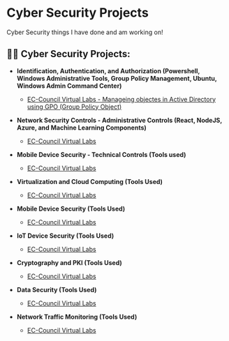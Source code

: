 # Cyber Security Projects
Cyber Security things I have done and am working on!

<h2>👨‍💻 Cyber Security Projects:</h2>

- <b>Identification, Authentication, and Authorization (Powershell, Windows Administrative Tools, Group Policy Management, Ubuntu, Windows Admin Command Center)</b>

  - [EC-Council Virtual Labs - Manageing objectes in Active Directory using GPO (Group Policy Object)](https://github.com/joshmadakor1/Algorithms-Practice)

- <b>Network Security Controls - Administrative Controls (React, NodeJS, Azure, and Machine Learning Components)</b>

  - [EC-Council Virtual Labs](https://github.com/joshmadakor1/4chan-Image-Analysis-Middleware-C964)

- <b>Mobile Device Security - Technical Controls (Tools used)</b>

  - [EC-Council Virtual Labs](https://github.com/joshmadakor1/Sentinel-Lab)

- <b>Virtualization and Cloud Computing (Tools Used)</b>

  - [EC-Council Virtual Labs](https://github.com/joshmadakor1/EncrypterPOC)

- <b>Mobile Device Security (Tools Used)</b>

  - [EC-Council Virtual Labs](https://github.com/joshmadakor1/Package-Delivery-Pathfinding-Algorithm)

- <b>IoT Device Security (Tools Used)</b>

  - [EC-Council Virtual Labs](https://github.com/joshmadakor1/Package-Delivery-Pathfinding-Algorithm)
​
- <b>Cryptography and PKI (Tools Used)</b>

  - [EC-Council Virtual Labs](https://github.com/joshmadakor1/Package-Delivery-Pathfinding-Algorithm)

- <b>Data Security (Tools Used)</b>

  - [EC-Council Virtual Labs](https://github.com/joshmadakor1/Package-Delivery-Pathfinding-Algorithm)

- <b>Network Traffic Monitoring (Tools Used)</b>

  - [EC-Council Virtual Labs](https://github.com/joshmadakor1/Package-Delivery-Pathfinding-Algorithm)
